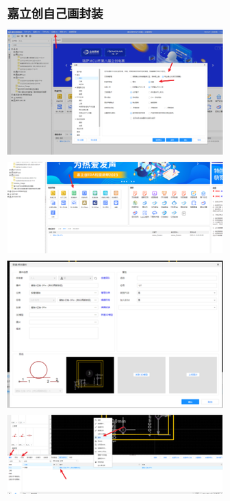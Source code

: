 # &#x20;嘉立创自己画封装

![](image/image_0dyAopBosS.png)

![](image/image_cS9hMvje1J.png)

![](image/image_QuSbAi3qVF.png)

![](image/image_U_mVf9pi7J.png)
